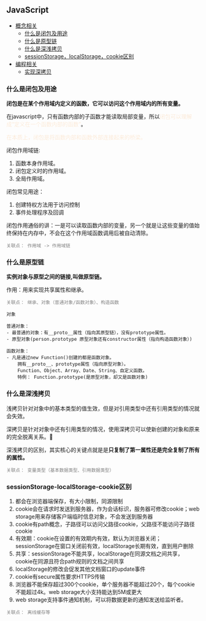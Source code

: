 ## JavaScript

- [概念相关](#概念相关)
    - [什么是闭包及用途](#什么是闭包及用途)
    - [什么是原型链](#什么是原型链)
    - [什么是深浅拷贝](#什么是深浅拷贝)
    - [sessionStorage，localStorage，cookie区别](#sessionStorage-localStorage-cookie区别)
- [编程相关](#编程相关)
    - [实现深拷贝](#实现深拷贝)



### 什么是闭包及用途
**闭包是在某个作用域内定义的函数，它可以访问这个作用域内的所有变量。**

在javascript中，只有函数内部的子函数才能读取局部变量，所以<span style="color: #fcead8">闭包可以理解成“定义在一个函数内部的函数”</span>。

<span style="color: #fcead8">在本质上，闭包是将函数内部和函数外部连接起来的桥梁。</span>

闭包作用域链:
1. 函数本身作用域。
2. 闭包定义时的作用域。
3. 全局作用域。

闭包常见用途：
1. 创建特权方法用于访问控制
2. 事件处理程序及回调

闭包作用通俗的讲：一是可以读取函数内部的变量，另一个就是让这些变量的值始终保持在内存中，不会在这个作用域函数调用后被自动清除。

<span style="color: grey">

    关联点： 作用域 -> 作用域链
</span>


### 什么是原型链
**实例对象与原型之间的链接,叫做原型链。**

作用：用来实现共享属性和继承。

<span style="color: grey">

    关联点： 继承、对象（普通对象/函数对象）、构造函数
</span>
<p style="color: grey">

    对象

    普通对象：
    - 最普通的对象：有__proto__属性（指向其原型链），没有prototype属性。
    - 原型对象(person.prototype 原型对象还有constructor属性（指向构造函数对象）)

    函数对象：
    - 凡是通过new Function()创建的都是函数对象。
        拥有__proto__、prototype属性（指向原型对象）。
        Function、Object、Array、Date、String、自定义函数。
        特例： Function.prototype(是原型对象，却又是函数对象)

</p>


### 什么是深浅拷贝
浅拷贝针对对象中的基本类型的值生效，但是对引用类型中还有引用类型的情况就会失效。

深拷贝是针对对象中还有引用类型的情况，使用深拷贝可以使新创建的对象和原来的完全脱离关系。

深浅拷贝的区别，其实核心的关键点就是是**只复制了第一属性还是完全复制了所有的属性。**

<span style="color: grey">

    关联点： 变量类型（基本数据类型、引用数据类型）
</span>


### sessionStorage-localStorage-cookie区别

1. 都会在浏览器端保存，有大小限制，同源限制
2. cookie会在请求时发送到服务器，作为会话标识，服务器可修改cookie；web storage用来存储客户端临时信息对象，不会发送到服务器
3. cookie有path概念，子路径可以访问父路径cookie，父路径不能访问子路径cookie
4. 有效期：cookie在设置的有效期内有效，默认为浏览器关闭；sessionStorage在窗口关闭前有效，localStorage长期有效，直到用户删除
5. 共享：sessionStorage不能共享，localStorage在同源文档之间共享，cookie在同源且符合path规则的文档之间共享
6. localStorage的修改会促发其他文档窗口的update事件
7. cookie有secure属性要求HTTPS传输
8. 浏览器不能保存超过300个cookie，单个服务器不能超过20个，每个cookie不能超过4k。web storage大小支持能达到5M或更大
9. web storage支持事件通知机制，可以将数据更新的通知发送给监听者。

<span style="color: grey">

    关联点： 离线缓存等
</span>
